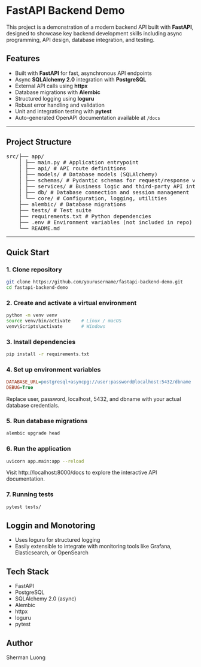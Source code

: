 # FastAPI Backend Demo

This project is a demonstration of a modern backend API built with **FastAPI**, designed to showcase key backend development skills including async programming, API design, database integration, and testing.

## Features

- Built with **FastAPI** for fast, asynchronous API endpoints
- Async **SQLAlchemy 2.0** integration with **PostgreSQL**
- External API calls using **httpx**
- Database migrations with **Alembic**
- Structured logging using **loguru**
- Robust error handling and validation
- Unit and integration testing with **pytest**
- Auto-generated OpenAPI documentation available at `/docs`

---

## Project Structure
<pre lang="text">
src/├── app/
    │ ├── main.py # Application entrypoint
    │ ├── api/ # API route definitions
    │ ├── models/ # Database models (SQLAlchemy)
    │ ├── schemas/ # Pydantic schemas for request/response validation
    │ ├── services/ # Business logic and third-party API integration
    │ ├── db/ # Database connection and session management
    │ └── core/ # Configuration, logging, utilities
    ├── alembic/ # Database migrations
    ├── tests/ # Test suite
    ├── requirements.txt # Python dependencies
    ├── .env # Environment variables (not included in repo)
    └── README.md
</pre>

---

## Quick Start

### 1. Clone repository

```bash
git clone https://github.com/yourusername/fastapi-backend-demo.git
cd fastapi-backend-demo
```

### 2. Create and activate a virtual environment

```bash
python -m venv venv
source venv/bin/activate    # Linux / macOS
venv\Scripts\activate       # Windows
```

### 3. Install dependencies

```bash
pip install -r requirements.txt
```

### 4. Set up environment variables
```ini
DATABASE_URL=postgresql+asyncpg://user:password@localhost:5432/dbname
DEBUG=True
```
Replace user, password, localhost, 5432, and dbname with your actual database credentials.

### 5. Run database migrations
```bash
alembic upgrade head
```

### 6. Run the application
```bash
uvicorn app.main:app --reload
```
Visit http://localhost:8000/docs to explore the interactive API documentation.

### 7. Running tests
```bash
pytest tests/
```

## Loggin and Monotoring
- Uses loguru for structured logging
- Easily extensible to integrate with monitoring tools like Grafana, Elasticsearch, or OpenSearch

## Tech Stack
- FastAPI
- PostgreSQL
- SQLAlchemy 2.0 (async)
- Alembic
- httpx
- loguru
- pytest

## Author
Sherman Luong